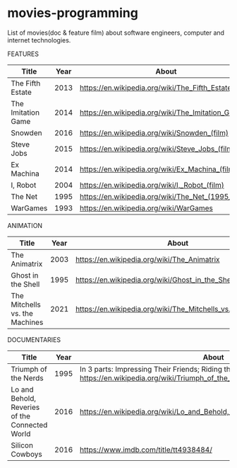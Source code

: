 # movies-programming
List of movies(doc &amp; feature film) about software engineers, computer and internet technologies.

FEATURES

| Title             | Year   | About                                                 |
| ----------------- | ------ | ------------------------------------------------------|
| The Fifth Estate  | 2013   | https://en.wikipedia.org/wiki/The_Fifth_Estate_(film) |
|The Imitation Game | 2014   | https://en.wikipedia.org/wiki/The_Imitation_Game      |
| Snowden           | 2016   | https://en.wikipedia.org/wiki/Snowden_(film)          |
| Steve Jobs        | 2015   | https://en.wikipedia.org/wiki/Steve_Jobs_(film)       |
| Ex Machina        | 2014   | https://en.wikipedia.org/wiki/Ex_Machina_(film)       |
| I, Robot          | 2004   | https://en.wikipedia.org/wiki/I,_Robot_(film)         |
| The Net           | 1995   | https://en.wikipedia.org/wiki/The_Net_(1995_film)     |
| WarGames          | 1993   | https://en.wikipedia.org/wiki/WarGames                |


ANIMATION    

| Title             | Year   | About                                                       |
| ----------------- | ------ | ----------------------------------------------------------- |
| The Animatrix     | 2003   | https://en.wikipedia.org/wiki/The_Animatrix                 |      
| Ghost in the Shell| 1995   | https://en.wikipedia.org/wiki/Ghost_in_the_Shell_(1995_film)|
| The Mitchells vs. the Machines| 2021| https://en.wikipedia.org/wiki/The_Mitchells_vs._the_Machines   |


DOCUMENTARIES

| Title                | Year   | About  |
| -------------------- | ------ | ---------------------------------------------------------------------------|     
| Triumph of the Nerds | 1995   | In 3 parts: Impressing Their Friends; Riding the Bear; Great Artists Steal https://en.wikipedia.org/wiki/Triumph_of_the_Nerds       |
| Lo and Behold, Reveries of the Connected World| 2016 |https://en.wikipedia.org/wiki/Lo_and_Behold,_Reveries_of_the_Connected_World |
| Silicon Cowboys | 2016 | https://www.imdb.com/title/tt4938484/ |
